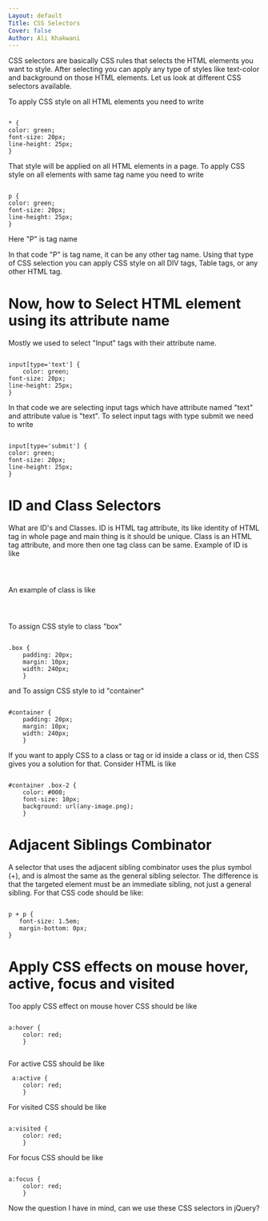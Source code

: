 ```yaml
---
Layout: default
Title: CSS Selectors
Cover: false
Author: Ali Khakwani
---
```


<!DOCTYPE html>
<html>
<body>
<p> CSS selectors are basically CSS rules that selects the HTML elements you want to style. After selecting you can apply any type of styles like text-color and background on those HTML elements. Let us look at different CSS selectors available.</p>

<p> To apply CSS style on all HTML elements you need to write </p>
<code>
* { 
color: green;
font-size: 20px;
line-height: 25px;
}
</code>

<p> That style will be applied on all HTML elements in a page. To apply CSS style on all elements with same tag name you need to write 
</p>

<code>
p {
color: green;
font-size: 20px;
line-height: 25px;
}
</code>
<p> Here "P" is tag name </p>

<p> In that code "P" is tag name, it can be any other tag name. Using that type of CSS selection you can apply CSS style on all DIV tags, Table tags, or any other HTML tag.</p>
<h1> Now, how to Select HTML element using its attribute name </h1>
<p> Mostly we used to select "Input" tags with their attribute name. </p>

<code>
input[type='text'] {
   	color: green;
font-size: 20px;
line-height: 25px;
}
</code>
<p> In that code we are selecting input tags which have attribute named "text" and attribute value is "text". To select input tags with type submit we need to write
</p>

<code>
input[type='submit'] { 
color: green;
font-size: 20px;
line-height: 25px;
}
</code>

<h1> ID and Class Selectors </h1>
<p> 
What are ID's and Classes. ID is HTML tag attribute, its like identity of HTML tag in whole page and main thing is it should be unique. Class is an HTML tag attribute, and more then one tag class can be same. Example of ID is like </p>
<code>
<div id="container"></div>
</code>
<p> An example of class is like </p>
<code>
<div class="box"></div>
</code>
<p> To assign CSS style to class "box" </p>
<code>
.box {
   	padding: 20px;
 	margin: 10px;
	width: 240px;
	}
</code>
<p> and To assign CSS style to id "container" </p>
<code> 
#container {
   	padding: 20px;
   	margin: 10px;
   	width: 240px;
	}
</code>
<p> If you want to apply CSS to a class or tag or id inside a class or id, then CSS gives you a solution for that. Consider HTML is like </p>
<code>
#container .box-2 {
	color: #000;
	font-size: 10px;
	background: url(any-image.png);
	}
</code>
<h1> Adjacent Siblings Combinator </h1>
<p> A selector that uses the adjacent sibling combinator uses the plus symbol (+), and is almost the same as the general sibling selector. The difference is that the targeted element must be an immediate sibling, not just a general sibling. For that  CSS code should be like: 
</p>
<code>
p + p {
   font-size: 1.5em;
   margin-bottom: 0px;
}
</code>
<h1> Apply CSS effects on mouse hover, active, focus and visited </h1>

<p> Too apply CSS effect on mouse hover CSS should be like </p>
<code> 
a:hover {
	color: red;
	}
	</code>
<p> For active CSS should be like </p>
<code> a:active {
	color: red;
	}
</code>
<p> For visited CSS should be like </p>
<code>
a:visited {
	color: red;
	}
</code>
<p> For focus CSS should be like </p>
<code>
a:focus {
	color: red;
	}
</code>
<p> Now the question I have in mind, can we use these CSS selectors in jQuery? </p>













